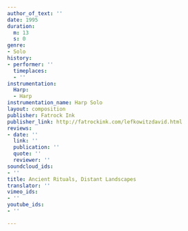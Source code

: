 ```yaml
---
author_of_text: ''
date: 1995
duration:
  m: 13
  s: 0
genre:
- Solo
history:
- performer: ''
  timeplaces:
  - ''
instrumentation:
  Harp:
  - Harp
instrumentation_name: Harp Solo
layout: composition
publisher: Fatrock Ink
publisher_link: http://fatrockink.com/lefkowitzdavid.html
reviews:
- date: ''
  link: ''
  publication: ''
  quote: ''
  reviewer: ''
soundcloud_ids:
- ''
title: Ancient Rituals, Distant Landscapes
translator: ''
vimeo_ids:
- ''
youtube_ids:
- ''

---
```


